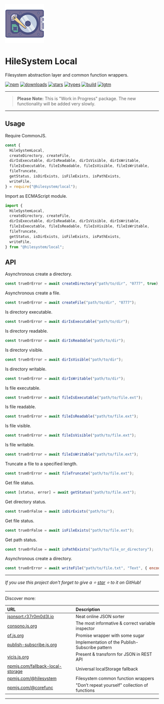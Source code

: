 ![HileSystem Local](docs/img/logo_128.png?raw=true "HileSystem Local")

# HileSystem Local

Filesystem abstraction layer and common function wrappers.

[![npm](https://badgen.net/npm/v/@hilesystem/local?&icon=npm&label=npm&color=DD3636)](https://www.npmjs.com/package/@hilesystem/local)
[![downloads](https://badgen.net/npm/dt/@hilesystem/local?&icon=terminal&label=downloads&color=009688)](https://github.com/hilesystem/local)
[![stars](https://badgen.net/github/stars/hilesystem/local?&icon=github&label=stars&color=ffcc33)](https://github.com/hilesystem/local)
[![types](https://badgen.net/npm/types/@hilesystem/local?&icon=typescript&label=types&color=1E90FF)](https://github.com/hilesystem/local)
[![build](https://badgen.net/travis/hilesystem/local?&icon=travis&label=build)](https://github.com/hilesystem/local)
[![lgtm](https://badgen.net/lgtm/grade/g/hilesystem/local?&icon=lgtm&label=lgtm:js/ts&color=00C853)](https://github.com/hilesystem/local)

---

> **Please Note:** This is "Work in Progress" package. The new functionality will be added very slowly.

---

## Usage

Require CommonJS.

```javascript
const {
  HileSystemLocal,
  createDirectory, createFile,
  dirIsExecutable, dirIsReadable, dirIsVisible, dirIsWritable,
  fileIsExecutable, fileIsReadable, fileIsVisible, fileIsWritable,
  fileTruncate,
  getStatus, isDirExists, isFileExists, isPathExists,
  writeFile,
} = require("@hilesystem/local");
```

Import as ECMAScript module.

```javascript
import {
  HileSystemLocal,
  createDirectory, createFile,
  dirIsExecutable, dirIsReadable, dirIsVisible, dirIsWritable,
  fileIsExecutable, fileIsReadable, fileIsVisible, fileIsWritable,
  fileTruncate,
  getStatus, isDirExists, isFileExists, isPathExists,
  writeFile,
} from "@hilesystem/local";
```

## API

Asynchronous create a directory.

```javascript
const trueOrError = await createDirectory("path/to/dir", "0777", true);
```

Asynchronous create a file.

```javascript
const trueOrError = await createFile("path/to/dir", "0777");
```

Is directory executable.

```javascript
const trueOrError = await dirIsExecutable("path/to/dir");
```

Is directory readable.

```javascript
const trueOrError = await dirIsReadable("path/to/dir");
```

Is directory visible.

```javascript
const trueOrError = await dirIsVisible("path/to/dir");
```

Is directory writable.

```javascript
const trueOrError = await dirIsWritable("path/to/dir");
```

Is file executable.

```javascript
const trueOrError = await fileIsExecutable("path/to/file.ext");
```

Is file readable.

```javascript
const trueOrError = await fileIsReadable("path/to/file.ext");
```

Is file visible.

```javascript
const trueOrError = await fileIsVisible("path/to/file.ext");
```

Is file writable.

```javascript
const trueOrError = await fileIsWritable("path/to/file.ext");
```

Truncate a file to a specified length.

```javascript
const trueOrError = await fileTruncate("path/to/file.ext");
```

Get file status.

```javascript
const [status, error] = await getStatus("path/to/file.ext");
```

Get directory status.

```javascript
const trueOrFalse = await isDirExists("path/to/");
```

Get file status.

```javascript
const trueOrFalse = await isFileExists("path/to/file.ext");
```

Get path status.

```javascript
const trueOrFalse = await isPathExists("path/to/file_or_directory");
```

Asynchronous create a directory.

```javascript
const trueOrError = await writeFile("path/to/file.txt", "Text", { encoding: "utf8" });
```

---

*If you use this project don't forget to give a ⭐
[star](https://github.com/hilesystem/local) ⭐ to it on GitHub!*

---

Discover more:

| URL | Description |
| :--- | :--- |
| [jsonsort.r37r0m0d3l.io](https://r37r0m0d3l.github.io/json_sort) | Neat online JSON sorter |
| [consono.js.org](https://consono.js.org) | The most informative & correct variable inspector |
| [of.js.org](https://of.js.org) | Promise wrapper with some sugar |
| [publish-subscribe.js.org](https://publish-subscribe.js.org) | Implementation of the Publish-Subscribe pattern |
| [vicis.js.org](https://vicis.js.org) | Present & transform for JSON in REST API |
| [npmjs.com/fallback-local-storage](https://npmjs.com/package/fallback-local-storage) | Universal localStorage fallback |
| [npmjs.com/@hilesystem](https://npmjs.com/package/@hilesystem/local) | Filesystem common function wrappers |
| [npmjs.com/@corefunc](https://npmjs.com/package/@corefunc/corefunc) | "Don’t repeat yourself" collection of functions |

---
